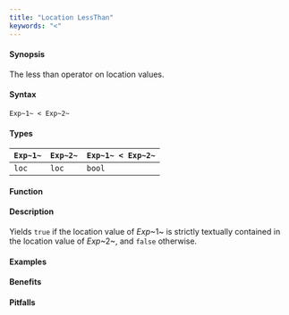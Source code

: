 ```yaml
---
title: "Location LessThan"
keywords: "<"
---
```


#### Synopsis

The less than operator on location values.

#### Syntax

`Exp~1~ < Exp~2~`

#### Types


| `Exp~1~` | `Exp~2~` | `Exp~1~ < Exp~2~`  |
| --- | --- | --- |
| `loc`     |  `loc`    | `bool`                |


#### Function

#### Description

Yields `true` if the location value of _Exp_~1~ is strictly textually contained
in the location value of _Exp_~2~, and `false` otherwise.

#### Examples

#### Benefits

#### Pitfalls

